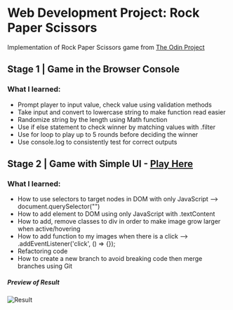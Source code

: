 # Web Development Project: Rock Paper Scissors
Implementation of Rock Paper Scissors game from [The Odin Project](https://www.theodinproject.com/lessons/foundations-rock-paper-scissors)

## Stage 1 | Game in the Browser Console
### What I learned:
- Prompt player to input value, check value using validation methods
- Take input and convert to lowercase string to make function read easier
- Randomize string by the length using Math function
- Use if else statement to check winner by matching values with .filter
- Use for loop to play up to 5 rounds before deciding the winner
- Use console.log to consistently test for correct outputs

## Stage 2 | Game with Simple UI - [Play Here](https://jasminepvo.github.io/rock-paper-scissors/)
### What I learned:
- How to use selectors to target nodes in DOM with only JavaScript --> document.querySelector("") 
- How to add element to DOM using only JavaScript with .textContent 
- How to add, remove classes to div in order to make image grow larger when active/hovering
- How to add function to my images when there is a click --> .addEventListener('click', () => {});
- Refactoring code
- How to create a new branch to avoid breaking code then merge branches using Git

##### Preview of Result 
![Result](https://user-images.githubusercontent.com/99847030/171962421-c7f99564-3b4e-44b9-91cb-57f3c09f7b69.jpg)
